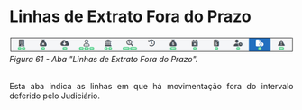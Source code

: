 # Linhas de Extrato Fora do Prazo

![Aba "Linhas de Extrato Fora do Prazo"](img/AbaLinhasExtratoForaPrazo.png)<br>
*Figura 61 - Aba "Linhas de Extrato Fora do Prazo".* <br><br>

<P style="text-align: justify;">Esta aba indica as linhas em que há movimentação fora do intervalo deferido pelo Judiciário. </p>


